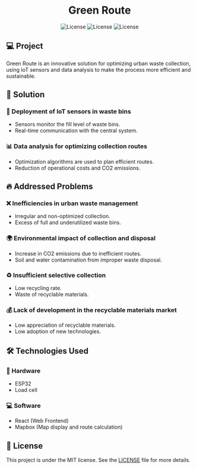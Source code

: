 <h1 align="center">Green Route</h1>

<p align="center">
  <img alt="License" src="https://img.shields.io/static/v1?label=License&message=MIT&color=8257E5&labelColor=000000">
  <img alt="License" src="https://img.shields.io/static/v1?label=Language&message=React&color=8257E5&labelColor=000000">
  <img alt="License" src="https://img.shields.io/static/v1?label=Version&message=1.0&color=8257E5&labelColor=000000">
</p>

## 💻 Project
Green Route is an innovative solution for optimizing urban waste collection, using IoT sensors and data analysis to make the process more efficient and sustainable.

## 🚀 Solution

### 📡 Deployment of IoT sensors in waste bins
- Sensors monitor the fill level of waste bins.
- Real-time communication with the central system.

### 📊 Data analysis for optimizing collection routes
- Optimization algorithms are used to plan efficient routes.
- Reduction of operational costs and CO2 emissions.

## 🔥 Addressed Problems

### ❌ Inefficiencies in urban waste management
- Irregular and non-optimized collection.
- Excess of full and underutilized waste bins.

### 🌍 Environmental impact of collection and disposal
- Increase in CO2 emissions due to inefficient routes.
- Soil and water contamination from improper waste disposal.

### ♻️ Insufficient selective collection
- Low recycling rate.
- Waste of recyclable materials.

### 💰 Lack of development in the recyclable materials market
- Low appreciation of recyclable materials.
- Low adoption of new technologies.

## 🛠️ Technologies Used

### 🔧 Hardware
- ESP32
- Load cell

### 💻 Software
- React (Web Frontend)
- Mapbox (Map display and route calculation)

## 📄 License

This project is under the MIT license. See the [LICENSE](LICENSE.md) file for more details.
